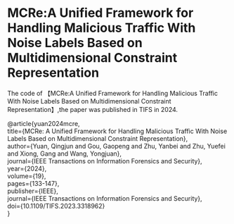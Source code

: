 # MCRe:A Unified Framework for Handling Malicious Traffic With Noise Labels Based on Multidimensional Constraint Representation

The code of 【MCRe:A Unified Framework for Handling Malicious Traffic With Noise Labels Based on Multidimensional Constraint Representation】,the paper was published in TIFS in 2024.

@article{yuan2024mcre,  
    title={MCRe: A Unified Framework for Handling Malicious Traffic With Noise Labels Based on Multidimensional Constraint Representation},  
    author={Yuan, Qingjun and Gou, Gaopeng and Zhu, Yanbei and Zhu, Yuefei and Xiong, Gang and Wang, Yongjuan},  
    journal={IEEE Transactions on Information Forensics and Security},  
    year={2024},  
    volume={19},  
    pages={133-147},  
    publisher={IEEE},  
    journal={IEEE Transactions on Information Forensics and Security},   
    doi={10.1109/TIFS.2023.3318962}  
} 
